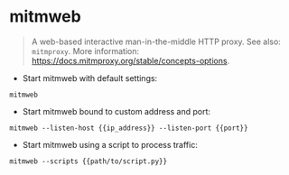 # mitmweb

> A web-based interactive man-in-the-middle HTTP proxy.
> See also: `mitmproxy`.
> More information: <https://docs.mitmproxy.org/stable/concepts-options>.

- Start mitmweb with default settings:

`mitmweb`

- Start mitmweb bound to custom address and port:

`mitmweb --listen-host {{ip_address}} --listen-port {{port}}`

- Start mitmweb using a script to process traffic:

`mitmweb --scripts {{path/to/script.py}}`
